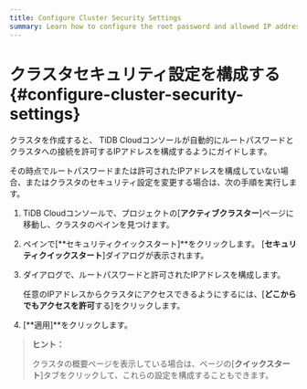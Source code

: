 ```yaml
---
title: Configure Cluster Security Settings
summary: Learn how to configure the root password and allowed IP addresses to connect to your cluster.
---
```


# クラスタセキュリティ設定を構成する {#configure-cluster-security-settings}

クラスタを作成すると、 TiDB Cloudコンソールが自動的にルートパスワードとクラスタへの接続を許可するIPアドレスを構成するようにガイドします。

その時点でルートパスワードまたは許可されたIPアドレスを構成していない場合、またはクラスタのセキュリティ設定を変更する場合は、次の手順を実行します。

1.  TiDB Cloudコンソールで、プロジェクトの[**アクティブクラスター**]ページに移動し、クラスタのペインを見つけます。

2.  ペインで[**セキュリティクイックスタート]**をクリックします。 [<strong>セキュリティクイックスタート</strong>]ダイアログが表示されます。

3.  ダイアログで、ルートパスワードと許可されたIPアドレスを構成します。

    任意のIPアドレスからクラスタにアクセスできるようにするには、[**どこからでもアクセスを許可**する]をクリックします。

4.  [**適用]**をクリックします。

> **ヒント：**
>
> クラスタの概要ページを表示している場合は、ページの[**クイックスタート**]タブをクリックして、これらの設定を構成することもできます。
